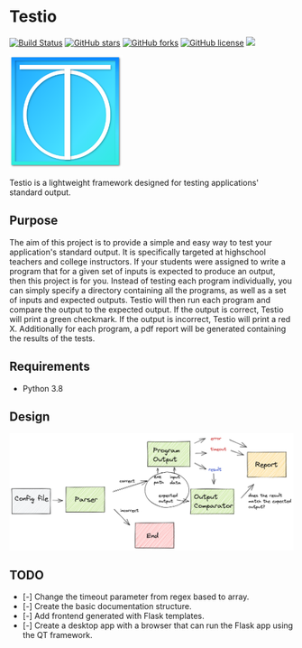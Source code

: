 # Testio

[![Build Status](https://travis-ci.org/djeada/testio.svg?branch=main)](https://travis-ci.org/djeada/testio)
<a href="https://github.com/djeada/testio/stargazers"><img alt="GitHub stars" src="https://img.shields.io/github/stars/djeada/testio"></a>
<a href="https://github.com/djeada/testio/network"><img alt="GitHub forks" src="https://img.shields.io/github/forks/djeada/testio"></a>
<a href="https://github.com/djeada/testio/blob/master/LICENSE.txt"><img alt="GitHub license" src="https://img.shields.io/github/license/djeada/testio"></a>
<a href=""><img src="https://img.shields.io/badge/contributions-welcome-brightgreen.svg?style=flat"></a>

<img src="https://github.com/djeada/Testio/blob/main/resources/logo.png" alt="Testio" width="200"/>

Testio is a lightweight framework designed for testing applications' standard output. 

## Purpose

The aim of this project is to provide a simple and easy way to test your application's standard output. It is specifically targeted at highschool teachers and college instructors. If your students were assigned to write a program that for a given set of inputs is expected to produce an output, then this project is for you. Instead of testing each program individually, you can simply specify a directory containing all the programs, as well as a set of inputs and expected outputs. Testio will then run each program and compare the output to the expected output. If the output is correct, Testio will print a green checkmark. If the output is incorrect, Testio will print a red X. Additionally for each program, a pdf report will be generated containing the results of the tests.

## Requirements

* Python 3.8


## Design 

![Alt text](https://github.com/djeada/Testio/blob/main/resources/diagram.png)


## TODO

- [-] Change the timeout parameter from regex based to array.
- [-] Create the basic documentation structure.
- [-] Add frontend generated with Flask templates.
- [-] Create a desktop app with a browser that can run the Flask app using the QT framework. 

